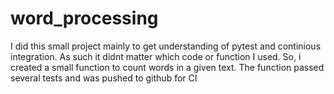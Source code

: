 # word_processing
I did this small project mainly to get understanding of pytest and continious integration. 
As such it didnt matter which code or function I used. So, i created a small function to count words in a given text. The function passed several tests and was pushed to github for CI
